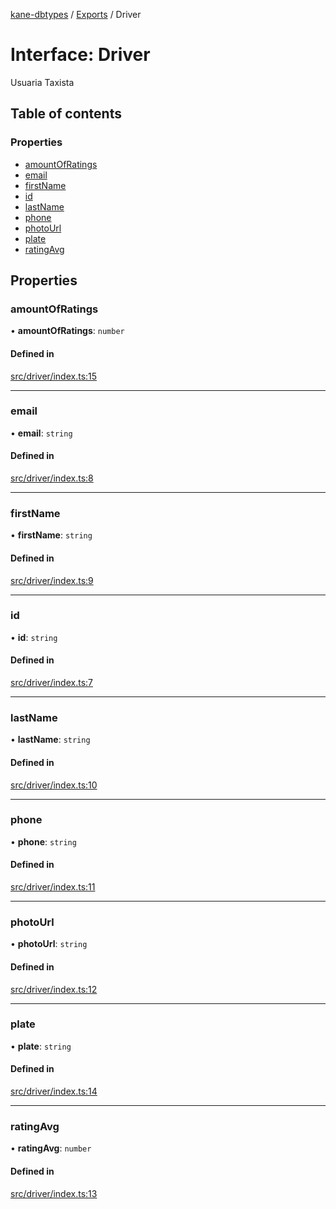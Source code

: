 [kane-dbtypes](../README.md) / [Exports](../modules.md) / Driver

# Interface: Driver

Usuaria Taxista

## Table of contents

### Properties

- [amountOfRatings](Driver.md#amountofratings)
- [email](Driver.md#email)
- [firstName](Driver.md#firstname)
- [id](Driver.md#id)
- [lastName](Driver.md#lastname)
- [phone](Driver.md#phone)
- [photoUrl](Driver.md#photourl)
- [plate](Driver.md#plate)
- [ratingAvg](Driver.md#ratingavg)

## Properties

### amountOfRatings

• **amountOfRatings**: `number`

#### Defined in

[src/driver/index.ts:15](https://github.com/gatitolabs/kane-dbtypes/blob/15bed6d/src/driver/index.ts#L15)

___

### email

• **email**: `string`

#### Defined in

[src/driver/index.ts:8](https://github.com/gatitolabs/kane-dbtypes/blob/15bed6d/src/driver/index.ts#L8)

___

### firstName

• **firstName**: `string`

#### Defined in

[src/driver/index.ts:9](https://github.com/gatitolabs/kane-dbtypes/blob/15bed6d/src/driver/index.ts#L9)

___

### id

• **id**: `string`

#### Defined in

[src/driver/index.ts:7](https://github.com/gatitolabs/kane-dbtypes/blob/15bed6d/src/driver/index.ts#L7)

___

### lastName

• **lastName**: `string`

#### Defined in

[src/driver/index.ts:10](https://github.com/gatitolabs/kane-dbtypes/blob/15bed6d/src/driver/index.ts#L10)

___

### phone

• **phone**: `string`

#### Defined in

[src/driver/index.ts:11](https://github.com/gatitolabs/kane-dbtypes/blob/15bed6d/src/driver/index.ts#L11)

___

### photoUrl

• **photoUrl**: `string`

#### Defined in

[src/driver/index.ts:12](https://github.com/gatitolabs/kane-dbtypes/blob/15bed6d/src/driver/index.ts#L12)

___

### plate

• **plate**: `string`

#### Defined in

[src/driver/index.ts:14](https://github.com/gatitolabs/kane-dbtypes/blob/15bed6d/src/driver/index.ts#L14)

___

### ratingAvg

• **ratingAvg**: `number`

#### Defined in

[src/driver/index.ts:13](https://github.com/gatitolabs/kane-dbtypes/blob/15bed6d/src/driver/index.ts#L13)
